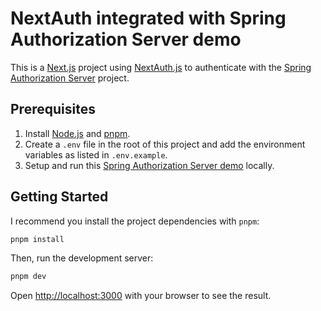 # NextAuth integrated with Spring Authorization Server demo

This is a [Next.js](https://nextjs.org) project using [NextAuth.js](https://next-auth.js.org/) to authenticate with the [Spring Authorization Server](https://docs.spring.io/spring-authorization-server/reference/getting-started.html) project.

## Prerequisites

1. Install [Node.js](https://nodejs.org/en/) and [pnpm](https://pnpm.io/).
2. Create a `.env` file in the root of this project and add the environment variables as listed in `.env.example`.
3. Setup and run this [Spring Authorization Server demo](https://github.com/johnnysn/authserverdemo) locally.

## Getting Started

I recommend you install the project dependencies with `pnpm`:

```bash
pnpm install
```

Then, run the development server:

```bash
pnpm dev
```

Open [http://localhost:3000](http://localhost:3000) with your browser to see the result.
